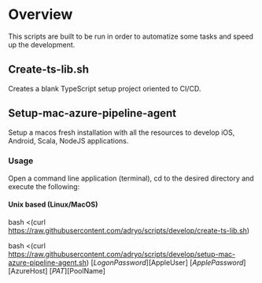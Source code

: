 # Overview

This scripts are built to be run in order to automatize some tasks and speed up the development.

## Create-ts-lib.sh

Creates a blank TypeScript setup project oriented to CI/CD.

## Setup-mac-azure-pipeline-agent
Setup a macos fresh installation with all the resources to develop iOS, Android, Scala, NodeJS applications.

### Usage
Open a command line application (terminal), cd to the desired directory and execute the following:

#### Unix based (Linux/MacOS)

bash <(curl https://raw.githubusercontent.com/adryo/scripts/develop/create-ts-lib.sh)

bash <(curl https://raw.githubusercontent.com/adryo/scripts/develop/setup-mac-azure-pipeline-agent.sh) [$LogonPassword] [$AppleUser] [$ApplePassword] [$AzureHost] [$PAT] [$PoolName]

